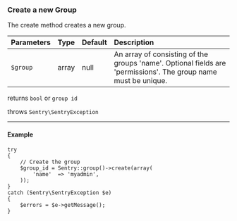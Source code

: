 ### Create a new Group

The create method creates a new group.

Parameters                   | Type            | Default         | Description
:--------------------------- | :-------------- | :-------------- | :--------------
`$group`                     | array           | null            | An array of consisting of the groups 'name'. Optional fields are 'permissions'. The group name must be unique.

returns `bool` or `group id`

throws `Sentry\SentryException`

----------

#### Example

	try
	{
		// Create the group
		$group_id = Sentry::group()->create(array(
			'name'  => 'myadmin',
		));
	}
	catch (Sentry\SentryException $e)
	{
		$errors = $e->getMessage();
	}
